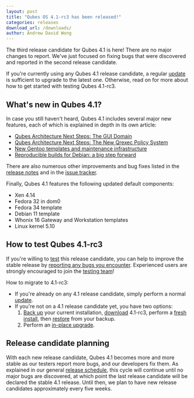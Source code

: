 ```yaml
---
layout: post
title: "Qubes OS 4.1-rc3 has been released!"
categories: releases
download_url: /downloads/
author: Andrew David Wong
---
```


The third release candidate for Qubes 4.1 is here! There are no major
changes to report. We've just focused on fixing bugs that were
discovered and reported in the second release candidate.

If you're currently using any Qubes 4.1 release candidate, a
regular [update] is sufficient to upgrade to the latest one. Otherwise,
read on for more about how to get started with testing Qubes 4.1-rc3.


What's new in Qubes 4.1?
------------------------

In case you still haven't heard, Qubes 4.1 includes several major new
features, each of which is explained in depth in its own article:

- [Qubes Architecture Next Steps: The GUI Domain]
- [Qubes Architecture Next Steps: The New Qrexec Policy System]
- [New Gentoo templates and maintenance infrastructure]
- [Reproducible builds for Debian: a big step forward]

There are also  numerous other improvements and bug fixes listed in the
[release notes] and in the [issue tracker].

Finally, Qubes 4.1 features the following updated default components:

- Xen 4.14
- Fedora 32 in dom0
- Fedora 34 template
- Debian 11 template
- Whonix 16 Gateway and Workstation templates
- Linux kernel 5.10


How to test Qubes 4.1-rc3
-------------------------

If you're willing to [test] this release candidate, you can help to
improve the stable release by [reporting any bugs you encounter].
Experienced users are strongly encouraged to join the [testing team]!

How to migrate to 4.1-rc3:

- If you're already on any 4.1 release candidate, simply perform a
  normal [update].
- If you're not on a 4.1 release candidate yet, you have two options:
  1. [Back up] your current installation, [download] 4.1-rc3, perform a
     [fresh install], then [restore] from your backup.
  2. Perform an [in-place upgrade].


Release candidate planning
--------------------------

With each new release candidate, Qubes 4.1 becomes more and more stable
as our testers report more bugs, and our developers fix them. As
explained in our general [release schedule], this cycle will continue
until no major bugs are discovered, at which point the last release
candidate will be declared the stable 4.1 release. Until then, we plan
to have new release candidates approximately every five weeks.


[update]: /doc/how-to-update/
[Qubes Architecture Next Steps: The GUI Domain]: /news/2020/03/18/gui-domain/
[Qubes Architecture Next Steps: The New Qrexec Policy System]: /news/2020/06/22/new-qrexec-policy-system/
[New Gentoo templates and maintenance infrastructure]: /news/2020/10/05/new-gentoo-templates-and-maintenance-infrastructure/
[Reproducible builds for Debian: a big step forward]: /news/2021/10/08/reproducible-builds-for-debian-a-big-step-forward/
[release notes]: /doc/releases/4.1/release-notes/
[issue tracker]: https://github.com/QubesOS/qubes-issues/issues?q=milestone%3A%22Release+4.1%22+is%3Aclosed+-label%3A%22R%3A+duplicate%22+-label%3A%22R%3A+invalid%22+-label%3A%22R%3A+cannot+reproduce%22+-label%3A%22R%3A+not+an+issue%22+-label%3A%22R%3A+not+our+bug%22+-label%3A%22R%3A+won%27t+do%22+-label%3A%22R%3A+won%27t+fix%22+
[download]: /downloads/
[test]: /doc/testing/
[reporting any bugs you encounter]: /doc/issue-tracking/
[testing team]: https://forum.qubes-os.org/t/joining-the-testing-team/5190
[Back up]: https://doc.qubes-os.org/en/latest/user/how-to-guides/how-to-back-up-restore-and-migrate.html#creating-a-backup
[fresh install]: /doc/installation-guide/
[restore]: https://doc.qubes-os.org/en/latest/user/how-to-guides/how-to-back-up-restore-and-migrate.html#restoring-from-a-backup
[in-place upgrade]: /doc/upgrade/4.1/
[release schedule]: https://doc.qubes-os.org/en/latest/developer/releases/version-scheme.html#release-schedule
